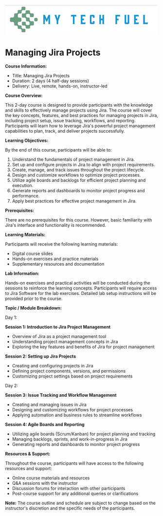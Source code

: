 ![My Tech Fuel](https://github.com/ProDataMan/MyTechFuel/blob/main/img/My%20Tech%20Fuel%20Logo.png)
# Managing Jira Projects

**Course Information:**

- Title: Managing Jira Projects
- Duration: 2 days (4 half-day sessions)
- Delivery: Live, remote, hands-on, instructor-led

**Course Overview:**

This 2-day course is designed to provide participants with the knowledge and skills to effectively manage projects using Jira. The course will cover the key concepts, features, and best practices for managing projects in Jira, including project setup, issue tracking, workflows, and reporting. Participants will learn how to leverage Jira's powerful project management capabilities to plan, track, and deliver projects successfully.

**Learning Objectives:**

By the end of this course, participants will be able to:

1. Understand the fundamentals of project management in Jira.
2. Set up and configure projects in Jira to align with project requirements.
3. Create, manage, and track issues throughout the project lifecycle.
4. Design and customize workflows to optimize project processes.
5. Utilize agile boards and backlogs for efficient project planning and execution.
6. Generate reports and dashboards to monitor project progress and performance.
7. Apply best practices for effective project management in Jira.

**Prerequisites:**

There are no prerequisites for this course. However, basic familiarity with Jira's interface and functionality is recommended.

**Learning Materials:**

Participants will receive the following learning materials:

- Digital course slides
- Hands-on exercises and practice materials
- Supplementary resources and documentation

**Lab Information:**

Hands-on exercises and practical activities will be conducted during the sessions to reinforce the learning concepts. Participants will require access to Jira Software for the lab exercises. Detailed lab setup instructions will be provided prior to the course.

**Topic / Module Breakdown:**

Day 1:

**Session 1: Introduction to Jira Project Management**
- Overview of Jira as a project management tool
- Understanding project management concepts in Jira
- Exploring the key features and benefits of Jira for project management

**Session 2: Setting up Jira Projects**
- Creating and configuring projects in Jira
- Defining project components, versions, and permissions
- Customizing project settings based on project requirements

Day 2:

**Session 3: Issue Tracking and Workflow Management**
- Creating and managing issues in Jira
- Designing and customizing workflows for project processes
- Applying automation and business rules to streamline workflows

**Session 4: Agile Boards and Reporting**
- Utilizing agile boards (Scrum/Kanban) for project planning and tracking
- Managing backlogs, sprints, and work-in-progress in Jira
- Generating reports and dashboards to monitor project progress

**Resources & Support:**

Throughout the course, participants will have access to the following resources and support:

- Online course materials and resources
- Q&A sessions with the instructor
- Discussion forums for interaction with other participants
- Post-course support for any additional queries or clarifications

**Note:** The course outline and schedule are subject to change based on the instructor's discretion and the specific needs of the participants.
